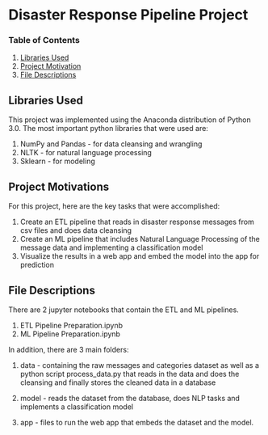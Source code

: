 # Disaster Response Pipeline Project


### Table of Contents

1. [Libraries Used](#libraries)
2. [Project Motivation](#motivation)
3. [File Descriptions](#files)

## Libraries Used <a name="libraries"></a>

This project was implemented using the Anaconda distribution of Python 3.0. The most important python libraries that were used are:

1. NumPy and Pandas - for data cleansing and wrangling
2. NLTK - for natural language processing
3. Sklearn - for modeling

## Project Motivations<a name="motivation"></a>

For this project, here are the key tasks that were accomplished:

1. Create an ETL pipeline that reads in disaster response messages from csv files and does data cleansing
2. Create an ML pipeline that includes Natural Language Processing of the message data and implementing a classification model
3. Visualize the results in a web app and embed the model into the app for prediction


## File Descriptions <a name="files"></a>

There are 2 jupyter notebooks that contain the ETL and ML pipelines.

1. ETL Pipeline Preparation.ipynb
2. ML Pipeline Preparation.ipynb

In addition, there are 3 main folders:

1. data - containing the raw messages and categories dataset as well as a python script process_data.py that reads in the data and does the cleansing and finally stores the cleaned data in a database

2. model - reads the dataset from the database, does NLP tasks and implements a classification model

3. app - files to run the web app that embeds the dataset and the model.


